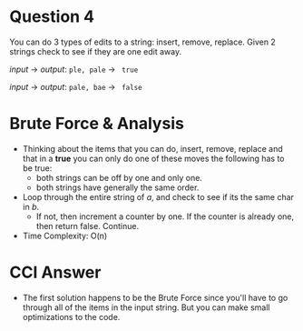 ﻿# Question 4
You can do 3 types of edits to a string: insert, remove, replace. Given 2 strings check to see if they are one edit away.

_input_ -> _output_: ```ple, pale``` -> ``` true```

_input_ -> _output_: ```pale, bae``` -> ``` false```


# Brute Force & Analysis
* Thinking about the items that you can do, insert, remove, replace and that in a __true__ you can only do one of these moves the following has to be true:
  * both strings can be off by one and only one.
  * both strings have generally the same order.
* Loop through the entire string of _a_, and check to see if its the same char in _b_. 
    * If not, then increment a counter by one. If the counter is already one, then return false. Continue.
* Time Complexity: O(n)   

# CCI Answer
* The first solution happens to be the Brute Force since you'll have to go through all of the items in the input string. But you can make small optimizations to the code.

